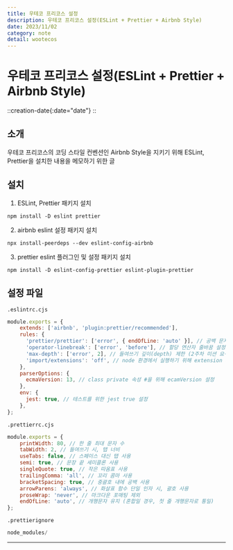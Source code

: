 ```yaml
---
title: 우테코 프리코스 설정
description: 우테코 프리코스 설정(ESLint + Prettier + Airbnb Style) 
date: 2023/11/02
category: note
detail: wootecos
---
```


# 우테코 프리코스 설정(ESLint + Prettier + Airbnb Style) 
::creation-date{:date="date"}
::

## 소개
우테코 프리코스의 코딩 스타일 컨벤션인 Airbnb Style을 지키기 위해 ESLint, Prettier을 설치한 내용을 메모하기 위한 글

## 설치
1. ESLint, Prettier 패키지 설치
``` 
npm install -D eslint prettier
```
2. airbnb eslint 설정 패키지 설치
```
npx install-peerdeps --dev eslint-config-airbnb
```
3. prettier eslint 플러그인 및 설정 패키지 설치
```
npm install -D eslint-config-prettier eslint-plugin-prettier
```

## 설정 파일
`.eslintrc.cjs`  

``` js
module.exports = {
    extends: ['airbnb', 'plugin:prettier/recommended'],
    rules: {
      'prettier/prettier': ['error', { endOfLine: 'auto' }], // 공백 문자 호환 설정
      'operator-linebreak': ['error', 'before'], // 할당 연산자 줄바꿈 설정
      'max-depth': ['error', 2], // 들여쓰기 깊이(depth) 제한 (2주차 미션 요구 사항)
      'import/extensions': 'off', // node 환경에서 실행하기 위해 extension off
    },
    parserOptions: {
      ecmaVersion: 13, // class private 속성 #을 위해 ecamVersion 설정
    },
    env: {
      jest: true, // 테스트를 위한 jest true 설정
    },
};

```

`.prettierrc.cjs`
``` js
module.exports = {
    printWidth: 80, // 한 줄 최대 문자 수
    tabWidth: 2, // 들여쓰기 시, 탭 너비
    useTabs: false, // 스페이스 대신 탭 사용
    semi: true, // 문장 끝 세미콜론 사용
    singleQuote: true, // 작은 따옴표 사용
    trailingComma: 'all', // 꼬리 콤마 사용
    bracketSpacing: true, // 중괄호 내에 공백 사용
    arrowParens: 'always', // 화살표 함수 단일 인자 시, 괄호 사용
    proseWrap: 'never', // 마크다운 포매팅 제외
    endOfLine: 'auto', // 개행문자 유지 (혼합일 경우, 첫 줄 개행문자로 통일)
};
```

`.prettierignore`
```js
node_modules/
```
---